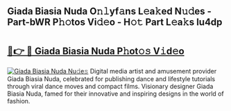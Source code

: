 ## Giada Biasia Nuda O𝚗𝚕yf𝚊ns L𝚎a𝚔ed N𝚞𝚍es - Part-bWR P𝚑𝚘tos Vi𝚍𝚎o - H𝚘𝚝 Part L𝚎a𝚔s Iu4dp

# <h2><a href="http://kf5vco6.oniu.top/?m=Giada+Biasia+Nuda">🔗👉 🔴 Giada Biasia Nuda P𝚑ot𝚘𝚜 V𝚒d𝚎o</a></h2>

[![Giada Biasia Nuda Nu𝚍e𝚜](https://i.imgur.com/0qMVB7G.gif)](http://kf5vco6.oniu.top/?m=Giada+Biasia+Nuda)
Digital media artist and amusement provider Giada Biasia Nuda, celebrated for publishing dance and lifestyle tutorials through viral dance moves and compact films. Visionary designer Giada Biasia Nuda, famed for their innovative and inspiring designs in the world of fashion.  
